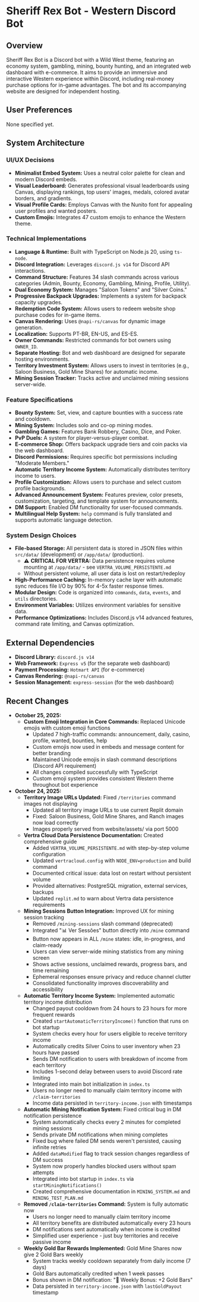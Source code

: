 # Sheriff Rex Bot - Western Discord Bot

## Overview
Sheriff Rex Bot is a Discord bot with a Wild West theme, featuring an economy system, gambling, mining, bounty hunting, and an integrated web dashboard with e-commerce. It aims to provide an immersive and interactive Western experience within Discord, including real-money purchase options for in-game advantages. The bot and its accompanying website are designed for independent hosting.

## User Preferences
None specified yet.

## System Architecture

### UI/UX Decisions
- **Minimalist Embed System:** Uses a neutral color palette for clean and modern Discord embeds.
- **Visual Leaderboard:** Generates professional visual leaderboards using Canvas, displaying rankings, top users' images, medals, colored avatar borders, and gradients.
- **Visual Profile Cards:** Employs Canvas with the Nunito font for appealing user profiles and wanted posters.
- **Custom Emojis:** Integrates 47 custom emojis to enhance the Western theme.

### Technical Implementations
- **Language & Runtime:** Built with TypeScript on Node.js 20, using `ts-node`.
- **Discord Integration:** Leverages `discord.js v14` for Discord API interactions.
- **Command Structure:** Features 34 slash commands across various categories (Admin, Bounty, Economy, Gambling, Mining, Profile, Utility).
- **Dual Economy System:** Manages "Saloon Tokens" and "Silver Coins."
- **Progressive Backpack Upgrades:** Implements a system for backpack capacity upgrades.
- **Redemption Code System:** Allows users to redeem website shop purchase codes for in-game items.
- **Canvas Rendering:** Uses `@napi-rs/canvas` for dynamic image generation.
- **Localization:** Supports PT-BR, EN-US, and ES-ES.
- **Owner Commands:** Restricted commands for bot owners using `OWNER_ID`.
- **Separate Hosting:** Bot and web dashboard are designed for separate hosting environments.
- **Territory Investment System:** Allows users to invest in territories (e.g., Saloon Business, Gold Mine Shares) for automatic income.
- **Mining Session Tracker:** Tracks active and unclaimed mining sessions server-wide.

### Feature Specifications
- **Bounty System:** Set, view, and capture bounties with a success rate and cooldown.
- **Mining System:** Includes solo and co-op mining modes.
- **Gambling Games:** Features Bank Robbery, Casino, Dice, and Poker.
- **PvP Duels:** A system for player-versus-player combat.
- **E-commerce Shop:** Offers backpack upgrade tiers and coin packs via the web dashboard.
- **Discord Permissions:** Requires specific bot permissions including "Moderate Members."
- **Automatic Territory Income System:** Automatically distributes territory income to users.
- **Profile Customization:** Allows users to purchase and select custom profile backgrounds.
- **Advanced Announcement System:** Features preview, color presets, customization, targeting, and template system for announcements.
- **DM Support:** Enabled DM functionality for user-focused commands.
- **Multilingual Help System:** `help` command is fully translated and supports automatic language detection.

### System Design Choices
- **File-based Storage:** All persistent data is stored in JSON files within `src/data/` (development) or `/app/data/` (production).
  - ⚠️ **CRITICAL FOR VERTRA:** Data persistence requires volume mounting at `/app/data/` - see `VERTRA_VOLUME_PERSISTENTE.md`
  - Without persistent volume, all user data is lost on restart/redeploy
- **High-Performance Caching:** In-memory cache layer with automatic sync reduces file I/O by 90% for 4-5x faster response times.
- **Modular Design:** Code is organized into `commands`, `data`, `events`, and `utils` directories.
- **Environment Variables:** Utilizes environment variables for sensitive data.
- **Performance Optimizations:** Includes Discord.js v14 advanced features, command rate limiting, and Canvas optimization.

## External Dependencies
- **Discord Library:** `discord.js v14`
- **Web Framework:** `Express v5` (for the separate web dashboard)
- **Payment Processing:** `Hotmart API` (for e-commerce)
- **Canvas Rendering:** `@napi-rs/canvas`
- **Session Management:** `express-session` (for the web dashboard)

## Recent Changes
- **October 25, 2025:**
  - **Custom Emoji Integration in Core Commands:** Replaced Unicode emojis with custom emoji functions
    - Updated 7 high-traffic commands: announcement, daily, casino, profile, wanted, bounties, help
    - Custom emojis now used in embeds and message content for better branding
    - Maintained Unicode emojis in slash command descriptions (Discord API requirement)
    - All changes compiled successfully with TypeScript
    - Custom emoji system provides consistent Western theme throughout bot experience
- **October 24, 2025:**
  - **Territory Image URLs Updated:** Fixed `/territories` command images not displaying
    - Updated all territory image URLs to use current Replit domain
    - Fixed: Saloon Business, Gold Mine Shares, and Ranch images now load correctly
    - Images properly served from website/assets/ via port 5000
  - **Vertra Cloud Data Persistence Documentation:** Created comprehensive guide
    - Added `VERTRA_VOLUME_PERSISTENTE.md` with step-by-step volume configuration
    - Updated `vertracloud.config` with `NODE_ENV=production` and build command
    - Documented critical issue: data lost on restart without persistent volume
    - Provided alternatives: PostgreSQL migration, external services, backups
    - Updated `replit.md` to warn about Vertra data persistence requirements
  - **Mining Sessions Button Integration:** Improved UX for mining session tracking
    - Removed `/mining-sessions` slash command (deprecated)
    - Integrated "📊 Ver Sessões" button directly into `/mine` command
    - Button now appears in ALL `/mine` states: idle, in-progress, and claim-ready
    - Users can view server-wide mining statistics from any mining screen
    - Shows active sessions, unclaimed rewards, progress bars, and time remaining
    - Ephemeral responses ensure privacy and reduce channel clutter
    - Consolidated functionality improves discoverability and accessibility
  - **Automatic Territory Income System:** Implemented automatic territory income distribution
    - Changed payout cooldown from 24 hours to 23 hours for more frequent rewards
    - Created `startAutomaticTerritoryIncome()` function that runs on bot startup
    - System checks every hour for users eligible to receive territory income
    - Automatically credits Silver Coins to user inventory when 23 hours have passed
    - Sends DM notification to users with breakdown of income from each territory
    - Includes 1-second delay between users to avoid Discord rate limiting
    - Integrated into main bot initialization in `index.ts`
    - Users no longer need to manually claim territory income with `/claim-territories`
    - Income data persisted in `territory-income.json` with timestamps
  - **Automatic Mining Notification System:** Fixed critical bug in DM notification persistence
    - System automatically checks every 2 minutes for completed mining sessions
    - Sends private DM notifications when mining completes
    - Fixed bug where failed DM sends weren't persisted, causing infinite retries
    - Added `dataModified` flag to track session changes regardless of DM success
    - System now properly handles blocked users without spam attempts
    - Integrated into bot startup in `index.ts` via `startMiningNotifications()`
    - Created comprehensive documentation in `MINING_SYSTEM.md` and `MINING_TEST_PLAN.md`
  - **Removed `/claim-territories` Command:** System is fully automatic now
    - Users no longer need to manually claim territory income
    - All territory benefits are distributed automatically every 23 hours
    - DM notifications sent automatically when income is credited
    - Simplified user experience - just buy territories and receive passive income
  - **Weekly Gold Bar Rewards Implemented:** Gold Mine Shares now give 2 Gold Bars weekly
    - System tracks weekly cooldown separately from daily income (7 days)
    - Gold Bars automatically credited when 1 week passes
    - Bonus shown in DM notification: "🥇 Weekly Bonus: +2 Gold Bars"
    - Data persisted in `territory-income.json` with `lastGoldPayout` timestamp